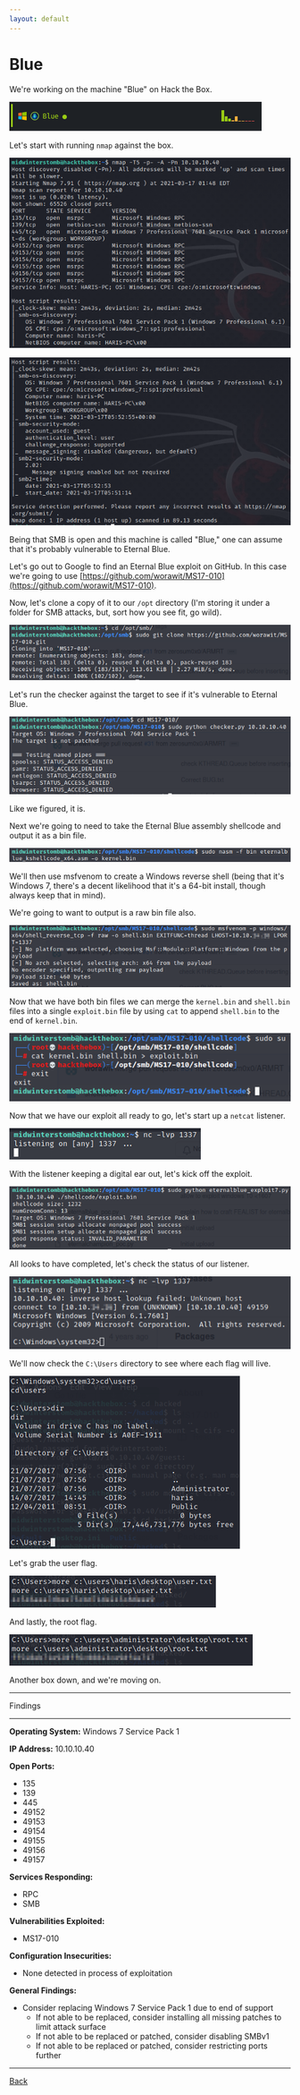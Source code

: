 ```yaml
---
layout: default
---
```


# Blue

We're working on the machine "Blue" on Hack the Box.

![](./01.png)

Let's start with running ```nmap``` against the box.

![](./02.png)

![](./03.png)

Being that SMB is open and this machine is called "Blue," one can assume that it's probably vulnerable to Eternal Blue.

Let's go out to Google to find an Eternal Blue exploit on GitHub.  In this case we're going to use [https://github.com/worawit/MS17-010](https://github.com/worawit/MS17-010).

Now, let's clone a copy of it to our ```/opt``` directory (I'm storing it under a folder for SMB attacks, but, sort how you see fit, go wild).

![](./04.png)

Let's run the checker against the target to see if it's vulnerable to Eternal Blue.

![](./05.png)

Like we figured, it is.

Next we're going to need to take the Eternal Blue assembly shellcode and output it as a bin file.

![](./06.png)

We'll then use msfvenom to create a Windows reverse shell (being that it's Windows 7, there's a decent likelihood that it's a 64-bit install, though always keep that in mind).

We're going to want to output is a raw bin file also.

![](./07.png)

Now that we have both bin files we can merge the ```kernel.bin``` and ```shell.bin``` files into a single ```exploit.bin``` file by using ```cat``` to append ```shell.bin``` to the end of ```kernel.bin```.

![](./08.png)

Now that we have our exploit all ready to go, let's start up a ```netcat``` listener.

![](./09.png)

With the listener keeping a digital ear out, let's kick off the exploit.

![](./10.png)

All looks to have completed, let's check the status of our listener.

![](./11.png)

We'll now check the ```C:\Users``` directory to see where each flag will live.

![](./12.png)

Let's grab the user flag.

![](./13.png)

And lastly, the root flag.

![](./14.png)

Another box down, and we're moving on.

___

Findings

___

**Operating System:** Windows 7 Service Pack 1

**IP Address:** 10.10.10.40

**Open Ports:**
- 135
- 139
- 445
- 49152
- 49153
- 49154
- 49155
- 49156
- 49157

**Services Responding:**
- RPC
- SMB

**Vulnerabilities Exploited:**
- MS17-010

**Configuration Insecurities:**
- None detected in process of exploitation

**General Findings:**
- Consider replacing Windows 7 Service Pack 1 due to end of support
  - If not able to be replaced, consider installing all missing patches to limit attack surface
  - If not able to be replaced or patched, consider disabling SMBv1
  - If not able to be replaced or patched, consider restricting ports further

___

[Back](../)
